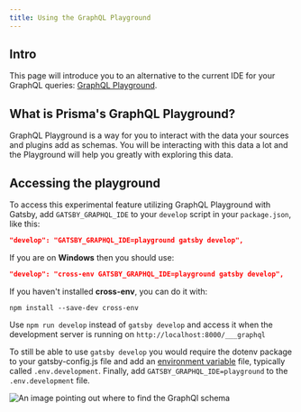 ```yaml
---
title: Using the GraphQL Playground
---
```


## Intro

This page will introduce you to an alternative to the current IDE for your GraphQL queries: [GraphQL Playground](https://github.com/prisma/graphql-playground).

## What is Prisma's GraphQL Playground?

GraphQL Playground is a way for you to interact with the data your sources and plugins add as schemas. You will be interacting with this data a lot and the Playground will help you greatly with exploring this data.

## Accessing the playground

To access this experimental feature utilizing GraphQL Playground with Gatsby, add `GATSBY_GRAPHQL_IDE` to your `develop` script in your `package.json`, like this:

```json
"develop": "GATSBY_GRAPHQL_IDE=playground gatsby develop",
```

If you are on **Windows** then you should use:

```json
"develop": "cross-env GATSBY_GRAPHQL_IDE=playground gatsby develop",
```

If you haven't installed **cross-env**, you can do it with:

```shell
npm install --save-dev cross-env
```

Use `npm run develop` instead of `gatsby develop` and access it when the development server is running on `http://localhost:8000/___graphql`

To still be able to use `gatsby develop` you would require the dotenv package to your gatsby-config.js file and add an [environment variable](/docs/environment-variables/) file, typically called `.env.development`. Finally, add `GATSBY_GRAPHQL_IDE=playground` to the `.env.development` file.

![An image pointing out where to find the GraphQl schema](./images/playground-schema.png)
